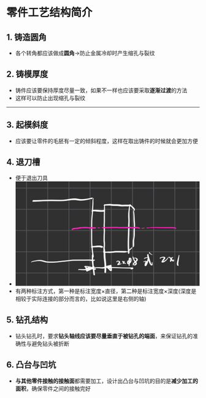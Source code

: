 # 零件工艺结构简介

## 1. 铸造圆角
- 各个转角都应该做成**圆角**->防止金属冷却时产生缩孔与裂纹

## 2. 铸模厚度
- 铸件应该要保持厚度尽量一致，如果不一样也应该要采取**逐渐过渡**的方法
- 这样可以防止出现缩孔与裂纹

---

## 3. 起模斜度
- 应该要让零件的毛胚有一定的倾斜程度，这样在取出铸件的时候就会更加方便

## 4. 退刀槽
- 便于退出刀具
- ![](note23.jpg)
- 有两种标注方式，第一种是标注宽度×直径，第二种是标注宽度×深度(深度是相较于实际连接的部分而言的，比如说这里是右侧的轴)

## 5. 钻孔结构
- 钻头钻孔时，要求**钻头轴线应该要尽量垂直于被钻孔的端面**，来保证钻孔的准确性与避免钻头被折断

## 6. 凸台与凹坑
- **与其他零件接触的接触面**都需要加工，设计出凸台与凹坑的目的是**减少加工的面积**，确保零件之间的接触完好